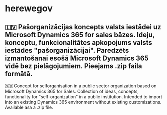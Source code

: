 # herewegov
🇱🇻 Pašorganizācijas koncepts valsts iestādei uz Microsoft Dynamics 365 for sales bāzes.
Ideju, konceptu, funkcionalitātes apkopojums valsts iestādes "pašorganizācijai".
Paredzēts izmantošanai esošā Microsoft Dynamics 365 vidē bez pielāgojumiem.
Pieejams .zip faila formātā.
-
🇬🇧 Concept for selforganisation in a public sector organization based on Microsoft Dynamics 365 for Sales.
Collection of ideas, concepts, functionality for "self-organization" in a public institution.
Intended to import into an existing Dynamics 365 environment without existing customizations.
Available asa a .zip file.
